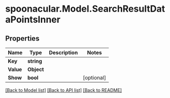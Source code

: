 # spoonacular.Model.SearchResultDataPointsInner

## Properties

Name | Type | Description | Notes
------------ | ------------- | ------------- | -------------
**Key** | **string** |  | 
**Value** | **Object** |  | 
**Show** | **bool** |  | [optional] 

[[Back to Model list]](../README.md#documentation-for-models) [[Back to API list]](../README.md#documentation-for-api-endpoints) [[Back to README]](../README.md)


